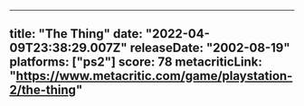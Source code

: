 
---
title: "The Thing"
date: "2022-04-09T23:38:29.007Z"
releaseDate: "2002-08-19"
platforms: ["ps2"]
score: 78
metacriticLink: "https://www.metacritic.com/game/playstation-2/the-thing"
---

